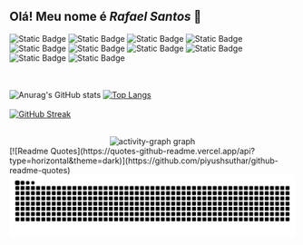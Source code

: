 ## Olá! Meu nome é *Rafael Santos* 👋
<!--Tecnologias-->
![Static Badge](https://img.shields.io/badge/JAVASCRIPT-social?style=for-the-badge&logo=javascript&logoColor=fff&color=0D1117)
![Static Badge](https://img.shields.io/badge/HTML-social?style=for-the-badge&logo=html5&logoColor=fff&color=0D1117)
![Static Badge](https://img.shields.io/badge/CSS-social?style=for-the-badge&logo=css&logoColor=fff&color=0D1117)
![Static Badge](https://img.shields.io/badge/REACT-social?style=for-the-badge&logo=react&logoColor=fff&color=0D1117)
![Static Badge](https://img.shields.io/badge/GIT-social?style=for-the-badge&logo=git&logoColor=fff&color=0D1117)
![Static Badge](https://img.shields.io/badge/GITHUB-social?style=for-the-badge&logo=github&logoColor=fff&color=0D1117)
![Static Badge](https://img.shields.io/badge/BOOTSTRAP-social?style=for-the-badge&logo=bootstrap&logoColor=fff&color=0D1117)
![Static Badge](https://img.shields.io/badge/TAILWIND.CSS-social?style=for-the-badge&logo=tailwindcss&logoColor=fff&color=0D1117)
![Static Badge](https://img.shields.io/badge/NODE.JS-social?style=for-the-badge&logo=nodedotjs&logoColor=fff&color=0D1117)
![Static Badge](https://img.shields.io/badge/MYSQL-social?style=for-the-badge&logo=mysql&logoColor=fff&color=0D1117)

<!--GitStats-->
<br><br>
![Anurag's GitHub stats](https://github-readme-stats.vercel.app/api?username=RafsplayDev&hide=stars,prs,issues,contribs&show_icons=true&icon_color=FF9C00&bg_color=0d1117&title_color=fff8f8&text_color=90908e&locale=pt-br&hide_border=true&hide_rank=true&line_height=47)
[![Top Langs](https://github-readme-stats.vercel.app/api/top-langs/?username=RafsplayDev&card_width=400&layout=compact&bg_color=0d1117&title_color=fff8f8&text_color=90908e&locale=pt-br&hide_border=true)](https://github.com/anuraghazra/github-readme-stats)
<br><br>
[![GitHub Streak](https://nirzak-streak-stats.vercel.app?user=RafsplayDev&theme=transparent&hide_border=true&locale=pt_BR&card_width=900&background=0D1117&ring=FF9C00&fire=EB5454&sideNums=FF9C00&stroke=FFF8F8&currStreakNum=EB5454&currStreakLabel=FFF8F8&dates=90908E&sideLabels=FFF8F8)](https://git.io/streak-stats)
<br><br>
<div align="center">
  <img src="https://github-readme-activity-graph.vercel.app/graph?username=RafsplayDev&radius=16&theme=redical&area=true&order=5&hide_border=true&hide_title=false&point=ff9c00&bg_color=0D1117&color=ffffff&line=ff9c00&area_color=ff9c00&custom_title=Gr%C3%A1fico%20de%20contribui%C3%A7%C3%B5es" height="300" alt="activity-graph graph"  />
</div>
[![Readme Quotes](https://quotes-github-readme.vercel.app/api?type=horizontal&theme=dark)](https://github.com/piyushsuthar/github-readme-quotes)

<img src="https://raw.githubusercontent.com/RafsplayDev/RafsplayDev/output/snake.svg" alt="Snake animation" />




<!--
**RafsplayDev/RafsplayDev** is a ✨ _special_ ✨ repository because its `README.md` (this file) appears on your GitHub profile.

Here are some ideas to get you started:

- 🔭 I’m currently working on ...
- 🌱 I’m currently learning ...
- 👯 I’m looking to collaborate on ...
- 🤔 I’m looking for help with ...
- 💬 Ask me about ...
- 📫 How to reach me: ...
- 😄 Pronouns: ...
- ⚡ Fun fact: ...
-->

